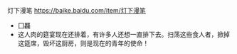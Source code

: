 灯下漫笔
https://baike.baidu.com/item/灯下漫笔
- 囗龘
- 这人肉的筵宴现在还排着，有许多人还想一直排下去。扫荡这些食人者，掀掉这筵席，毁坏这厨房，则是现在的青年的使命！